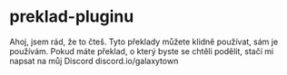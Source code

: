 # preklad-pluginu
Ahoj, jsem rád, že to čteš.
Tyto překlady můžete klidně používat, sám je používám. Pokud máte překlad, o který byste se chtěli podělit, stačí mi napsat na můj Discord discord.io/galaxytown

